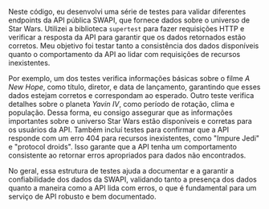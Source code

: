 Neste código, eu desenvolvi uma série de testes para validar diferentes endpoints da API pública SWAPI, que fornece dados sobre o universo de Star Wars. Utilizei a biblioteca `supertest` para fazer requisições HTTP e verificar a resposta da API para garantir que os dados retornados estão corretos. Meu objetivo foi testar tanto a consistência dos dados disponíveis quanto o comportamento da API ao lidar com requisições de recursos inexistentes.

Por exemplo, um dos testes verifica informações básicas sobre o filme *A New Hope*, como título, diretor, e data de lançamento, garantindo que esses dados estejam corretos e correspondam ao esperado. Outro teste verifica detalhes sobre o planeta *Yavin IV*, como período de rotação, clima e população. Dessa forma, eu consigo assegurar que as informações importantes sobre o universo Star Wars estão disponíveis e corretas para os usuários da API. Também incluí testes para confirmar que a API responde com um erro 404 para recursos inexistentes, como "Impure Jedi" e "protocol droids". Isso garante que a API tenha um comportamento consistente ao retornar erros apropriados para dados não encontrados.

No geral, essa estrutura de testes ajuda a documentar e a garantir a confiabilidade dos dados da SWAPI, validando tanto a presença dos dados quanto a maneira como a API lida com erros, o que é fundamental para um serviço de API robusto e bem documentado.
